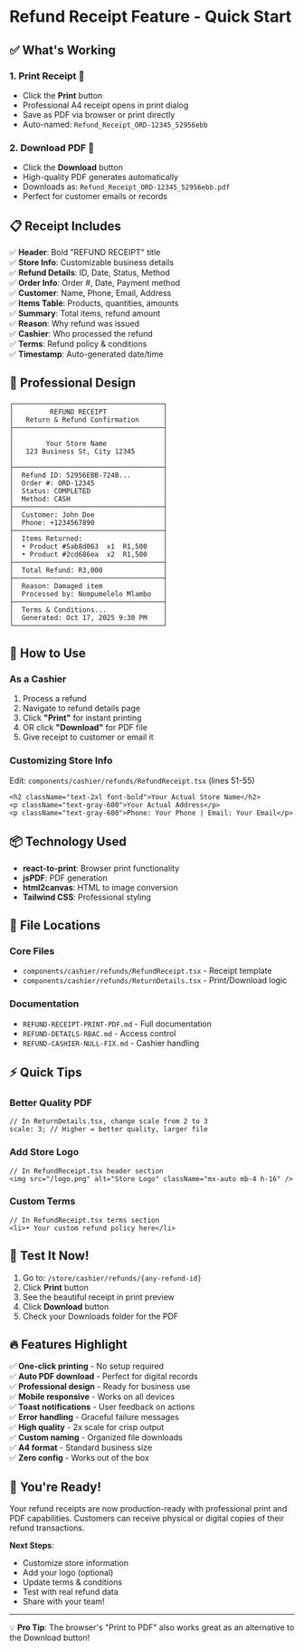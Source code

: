 # Refund Receipt Feature - Quick Start

## ✅ What's Working

### 1. **Print Receipt** 📄

- Click the **Print** button
- Professional A4 receipt opens in print dialog
- Save as PDF via browser or print directly
- Auto-named: `Refund_Receipt_ORD-12345_52956ebb`

### 2. **Download PDF** 💾

- Click the **Download** button
- High-quality PDF generates automatically
- Downloads as: `Refund_Receipt_ORD-12345_52956ebb.pdf`
- Perfect for customer emails or records

## 📋 Receipt Includes

✅ **Header**: Bold "REFUND RECEIPT" title  
✅ **Store Info**: Customizable business details  
✅ **Refund Details**: ID, Date, Status, Method  
✅ **Order Info**: Order #, Date, Payment method  
✅ **Customer**: Name, Phone, Email, Address  
✅ **Items Table**: Products, quantities, amounts  
✅ **Summary**: Total items, refund amount  
✅ **Reason**: Why refund was issued  
✅ **Cashier**: Who processed the refund  
✅ **Terms**: Refund policy & conditions  
✅ **Timestamp**: Auto-generated date/time

## 🎨 Professional Design

```
┌─────────────────────────────────────┐
│         REFUND RECEIPT              │
│   Return & Refund Confirmation      │
├─────────────────────────────────────┤
│                                     │
│        Your Store Name              │
│   123 Business St, City 12345       │
│                                     │
├─────────────────────────────────────┤
│  Refund ID: 52956EBB-724B...        │
│  Order #: ORD-12345                 │
│  Status: COMPLETED                  │
│  Method: CASH                       │
├─────────────────────────────────────┤
│  Customer: John Doe                 │
│  Phone: +1234567890                 │
├─────────────────────────────────────┤
│  Items Returned:                    │
│  • Product #5ab8d063  x1  R1,500    │
│  • Product #2cd686ea  x2  R1,500    │
├─────────────────────────────────────┤
│  Total Refund: R3,000               │
├─────────────────────────────────────┤
│  Reason: Damaged item               │
│  Processed by: Nompumelelo Mlambo   │
├─────────────────────────────────────┤
│  Terms & Conditions...              │
│  Generated: Oct 17, 2025 9:30 PM    │
└─────────────────────────────────────┘
```

## 🚀 How to Use

### As a Cashier

1. Process a refund
2. Navigate to refund details page
3. Click **"Print"** for instant printing
4. OR click **"Download"** for PDF file
5. Give receipt to customer or email it

### Customizing Store Info

Edit: `components/cashier/refunds/RefundReceipt.tsx` (lines 51-55)

```tsx
<h2 className="text-2xl font-bold">Your Actual Store Name</h2>
<p className="text-gray-600">Your Actual Address</p>
<p className="text-gray-600">Phone: Your Phone | Email: Your Email</p>
```

## 📦 Technology Used

- **react-to-print**: Browser print functionality
- **jsPDF**: PDF generation
- **html2canvas**: HTML to image conversion
- **Tailwind CSS**: Professional styling

## 🎯 File Locations

### Core Files

- `components/cashier/refunds/RefundReceipt.tsx` - Receipt template
- `components/cashier/refunds/ReturnDetails.tsx` - Print/Download logic

### Documentation

- `REFUND-RECEIPT-PRINT-PDF.md` - Full documentation
- `REFUND-DETAILS-RBAC.md` - Access control
- `REFUND-CASHIER-NULL-FIX.md` - Cashier handling

## ⚡ Quick Tips

### Better Quality PDF

```tsx
// In ReturnDetails.tsx, change scale from 2 to 3
scale: 3; // Higher = better quality, larger file
```

### Add Store Logo

```tsx
// In RefundReceipt.tsx header section
<img src="/logo.png" alt="Store Logo" className="mx-auto mb-4 h-16" />
```

### Custom Terms

```tsx
// In RefundReceipt.tsx terms section
<li>• Your custom refund policy here</li>
```

## 🧪 Test It Now!

1. Go to: `/store/cashier/refunds/{any-refund-id}`
2. Click **Print** button
3. See the beautiful receipt in print preview
4. Click **Download** button
5. Check your Downloads folder for the PDF

## 🔥 Features Highlight

✅ **One-click printing** - No setup required  
✅ **Auto PDF download** - Perfect for digital records  
✅ **Professional design** - Ready for business use  
✅ **Mobile responsive** - Works on all devices  
✅ **Toast notifications** - User feedback on actions  
✅ **Error handling** - Graceful failure messages  
✅ **High quality** - 2x scale for crisp output  
✅ **Custom naming** - Organized file downloads  
✅ **A4 format** - Standard business size  
✅ **Zero config** - Works out of the box

## 🎉 You're Ready!

Your refund receipts are now production-ready with professional print and PDF capabilities. Customers can receive physical or digital copies of their refund transactions.

**Next Steps**:

- Customize store information
- Add your logo (optional)
- Update terms & conditions
- Test with real refund data
- Share with your team!

---

💡 **Pro Tip**: The browser's "Print to PDF" also works great as an alternative to the Download button!
